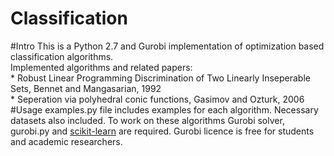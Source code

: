 # Classification 
#Intro
This is a Python 2.7 and Gurobi implementation of optimization based classification algorithms.  
Implemented algorithms and related papers:  
    * Robust Linear Programming Discrimination of Two Linearly Inseperable Sets, Bennet and Mangasarian, 1992  
    * Seperation via polyhedral conic functions, Gasimov and Ozturk, 2006
#Usage
examples.py file includes examples for each algorithm. Necessary datasets also included.
To work on these algorithms Gurobi solver, gurobi.py and [scikit-learn](http://scikit-learn.org/stable/ "sckitlearn") are required. Gurobi licence is free for students and academic researchers.

